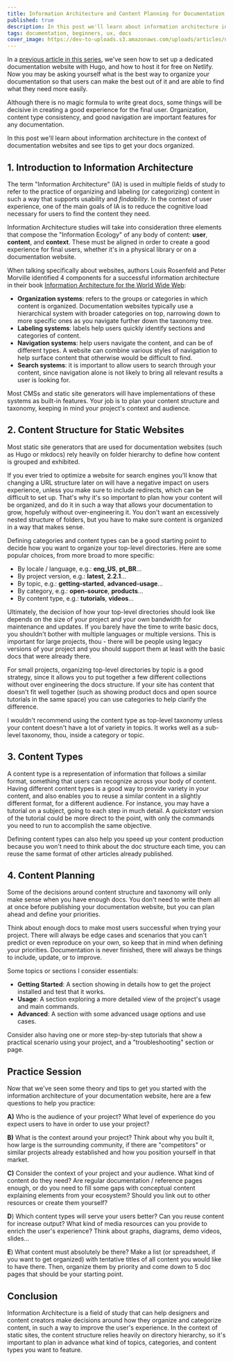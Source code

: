 ```yaml
---
title: Information Architecture and Content Planning for Documentation Websites
published: true
description: In this post we'll learn about information architecture in the context of documentation websites and see tips to get your docs organized.
tags: documentation, beginners, ux, docs 
cover_image: https://dev-to-uploads.s3.amazonaws.com/uploads/articles/nwcbj13cat0oopyqqbm1.png
---
```


In a [previous article in this series](/tech-writing/20221216_setting-up-a-documentation-site), we've seen how to set up a dedicated documentation website with Hugo, and how to host it for free on Netlify. Now you may be asking yourself what is the best way to organize your documentation so that users can make the best out of it and are able to find what they need more easily.

Although there is no magic formula to write great docs, some things will be decisive in creating a good experience for the final user. Organization, content type consistency, and good navigation are important features for any documentation.

In this post we'll learn about information architecture in the context of documentation websites and see tips to get your docs organized.

## 1. Introduction to Information Architecture
The term "Information Architecture" (IA) is used in multiple fields of study to refer to the practice of organizing and labeling (or categorizing) content in such a way that supports usability and _findability_. In the context of user experience, one of the main goals of IA is to reduce the cognitive load necessary for users to find the content they need.

Information Architecture studies will take into consideration three elements that compose the "Information Ecology" of any body of content: **user**, **content**, and **context**. These must be aligned in order to create a good experience for final users, whether it's in a physical library or on a documentation website.

When talking specifically about websites, authors Louis Rosenfeld and Peter Morville identified 4 components for a successful information architecture in their book [Information Architecture for the World Wide Web](https://books.google.nl/books/about/Information_Architecture_for_the_World_W.html?id=hLdcLklZOFAC&redir_esc=y):

- **Organization systems**: refers to the groups or categories in which content is organized. Documentation websites typically use a hierarchical system with broader categories on top, narrowing down to more specific ones as you navigate further down the taxonomy tree.
- **Labeling systems**: labels help users quickly identify sections and categories of content.
- **Navigation systems**: help users navigate the content, and can be of different types. A website can combine various styles of navigation to help surface content that otherwise would be difficult to find.
- **Search systems**: it is important to allow users to search through your content, since navigation alone is not likely to bring all relevant results a user is looking for.

Most CMSs and static site generators will have implementations of these systems as built-in features. Your job is to plan your content structure and taxonomy, keeping in mind your project's context and audience.

## 2. Content Structure for Static Websites
Most static site generators that are used for documentation websites (such as Hugo or mkdocs) rely heavily on folder hierarchy to define how content is grouped and exhibited.

If you ever tried to optimize a website for search engines you'll know that changing a URL structure later on will have a negative impact on users experience, unless you make sure to include redirects, which can be difficult to set up. That's why it's so important to plan how your content will be organized, and do it in such a way that allows your documentation to grow, hopefuly without over-engineering it. You don't want an excessively nested structure of folders, but you have to make sure content is organized in a way that makes sense.

Defining categories and content types can be a good starting point to decide how you want to organize your top-level directories. Here are some popular choices, from more broad to more specific:

- By locale / language, e.g.: **eng_US**, **pt_BR**...
- By project version, e.g.: **latest**, **2.2.1**...
- By topic, e.g.: **getting-started**, **advanced-usage**...
- By category, e.g.: **open-source**, **products**...
- By content type, e.g.: **tutorials**, **videos**...

Ultimately, the decision of how your top-level directories should look like depends on the size of your project and your own bandwidth for maintenance and updates. If you barely have the time to write basic docs, you shouldn't bother with multiple languages or multiple versions. This is important for large projects, thou - there will be people using legacy versions of your project and you should support them at least with the basic docs that were already there.

For small projects, organizing top-level directories by topic is a good strategy, since it allows you to put together a few different collections without over engineering the docs structure. If your site has content that doesn't fit well together (such as showing product docs and open source tutorials in the same space) you can use categories to help clarify the difference.

I wouldn't recommend using the content type as top-level taxonomy unless your content doesn't have a lot of variety in topics. It works well as a sub-level taxonomy, thou, inside a category or topic.

## 3. Content Types
A content type is a representation of information that follows a similar format, something that users can recognize across your body of content. Having different content types is a good way to provide variety in your content, and also enables you to reuse a similar content in a slightly different format, for a different audience. For instance, you may have a tutorial on a subject, going to each step in much detail. A _quickstart_ version of the tutorial could be more direct to the point, with only the commands you need to run to accomplish the same objective.

Defining content types can also help you speed up your content production because you won't need to think about the doc structure each time, you can reuse the same format of other articles already published.

## 4. Content Planning

Some of the decisions around content structure and taxonomy will only make sense when you have enough docs. You don't need to write them all at once before publishing your documentation website, but you can plan ahead and define your priorities.

Think about enough docs to make most users successful when trying your project. There will always be edge cases and scenarios that you can't predict or even reproduce on your own, so keep that in mind when defining your priorities. Documentation is never finished, there will always be things to include, update, or to improve.

Some topics or sections I consider essentials:

- **Getting Started**: A section showing in details how to get the project installed and test that it works.
- **Usage**: A section exploring a more detailed view of the project's usage and main commands.
- **Advanced**: A section with some advanced usage options and use cases.

Consider also having one or more step-by-step tutorials that show a practical scenario using your project, and a "troubleshooting" section or page.

## Practice Session
Now that we've seen some theory and tips to get you started with the information architecture of your documentation website, here are a few questions to help you practice:

**A)** Who is the audience of your project? What level of experience do you expect users to have in order to use your project?

**B)** What is the context around your project? Think about why you built it, how large is the surrounding community, if there are "competitors" or similar projects already established and how you position yourself in that market.

**C)** Consider the context of your project and your audience. What kind of content do they need? Are regular documentation / reference pages enough, or do you need to fill some gaps with conceptual content explaining elements from your ecosystem? Should you link out to other resources or create them yourself?

**D**) Which content types will serve your users better? Can you reuse content for increase output? What kind of media resources can you provide to enrich the user's experience? Think about graphs, diagrams, demo videos, slides...

**E**) What content must absolutely be there? Make a list (or spreadsheet, if you want to get organized) with tentative titles of all content you would like to have there. Then, organize them by priority and come down to 5 doc pages that should be your starting point.

## Conclusion

Information Architecture is a field of study that can help designers and content creators make decisions around how they organize and categorize content, in such a way to improve the user's experience. In the context of static sites, the content structure relies heavily on directory hierarchy, so it's important to plan in advance what kind of topics, categories, and content types you want to feature.
